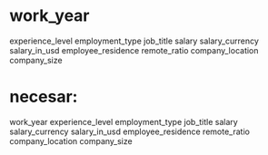 # work_year
experience_level
employment_type
job_title
salary
salary_currency
salary_in_usd
employee_residence
remote_ratio
company_location
company_size


# necesar:
work_year
experience_level
employment_type
job_title
salary
salary_currency
salary_in_usd
employee_residence
remote_ratio
company_location
company_size